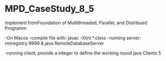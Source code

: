 # MPD_CaseStudy_8_5
implement fromFoundation of Multithreaded, Parallel, and Distribued Programm  

-On Macos
-compile file with: javac -Xlint *.class
-running server: 
  rmiregistry 9999 &
  java RemoteDatabaseServer
 
-running client, provide a integer to define the working round 
  java Clients 5
  
